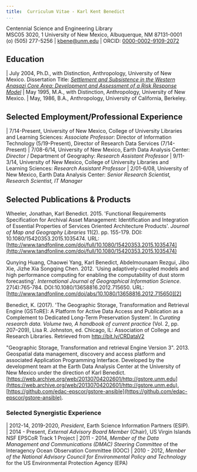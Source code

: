 ```yaml
---
title:  Curriculum Vitae - Karl Kent Benedict
...
```


Centennial Science and Engineering Library    
MSC05 3020, 1 University of New Mexico, Albuquerque, NM 87131-0001    
(o) (505) 277-5256 | kbene@unm.edu | ORCID: [0000-0002-9109-2072](https://orcid.org/0000-0002-9109-2072)    

## Education

| July 2004, Ph.D., with Distinction, Anthropology, University of New Mexico. Dissertation Title: [*Settlement and Subsistence in the Western Anasazi Core Area: Development and Assessment of a Risk Response Model*](http://karlbenedict.com/documents/dissmaster-refs_comp.pdf)
| May 1995, M.A., with Distinction, Anthropology, University of New Mexico.
| May, 1986, B.A., Anthropology, University of California, Berkeley.

## Selected Employment/Professional Experience

| 7/14-Present, University of New Mexico, College of University Libraries and Learning Sciences: *Associate Professor*: Director of Information Technology (5/19-Present), Director of Research Data Services (7/14-Present)
| 7/08-6/14, University of New Mexico, Earth Data Analysis Center: *Director* / Department of Geography: *Research Assistant Professor*
| 9/11-3/14, University of New Mexico, College of University Libraries and Learning Sciences: *Research Assistant Professor*
| 2/01-6/08, University of New Mexico, Earth Data Analysis Center: *Senior Research Scientist, Research Scientist, IT Manager*

## Selected Publications & Products

Wheeler, Jonathan, Karl Benedict. 2015. 'Functional Requirements Specification for Archival Asset Management: Identification and Integration of Essential Properties of Services Oriented Architecture Products'. *Journal of Map and Geography Libraries* 11(2). pp. 155-179. DOI: 10.1080/15420353.2015.1035474. URL: [http://www.tandfonline.com/doi/full/10.1080/15420353.2015.1035474](http://www.tandfonline.com/doi/full/10.1080/15420353.2015.1035474)

Qunying Huang, Chaowei Yang, Karl Benedict, Abdelmounaam Rezgui, Jibo Xie, Jizhe Xia  Songqing Chen. 2012. 'Using adaptively-coupled models and high performance computing for enabling the computability of dust storm forecasting'. *International Journal of Geographical Information Science*. 27(4):765-784. DOI:10.1080/13658816.2012.715650. URL: [http://www.tandfonline.com/doi/abs/10.1080/13658816.2012.715650][2]

Benedict, K. (2017). 'The Geographic Storage, Transformation and Retrieval Engine (GSToRE): A Platform for Active Data Access and Publication as a Complement to Dedicated Long-Term Preservation System'. In *Curating research data. Volume two, A handbook of current practice* (Vol. 2, pp. 207–209), Lisa R. Johnston, ed. Chicago, IL: Association of College and Research Libraries. Retrieved from <http://bit.ly/CRDataV2>

"Geographic Storage, Transformation and retrieval Engine Version 3". 2013. Geospatial data management, discovery and access platform and associated Application Programming Interface. Developed by the development team at the Earth Data Analysis Center at the University of New Mexico under the direction of Karl Benedict. [https://web.archive.org/web/20130704202601/http://gstore.unm.edu](https://web.archive.org/web/20130704202601/http://gstore.unm.edu), [https://github.com/edac-epscor/gstore-ansible](https://github.com/edac-epscor/gstore-ansible). 

### Selected Synergistic Experience

| 2012-14, 2019-2020, *President*, Earth Science Information Partners (ESIP). 
| 2014 - Present, *External Advisory Board Member* (Chair), US Virgin Islands NSF EPSCoR Track 1 Project
| 2011 - 2014, *Member of the Data Management and Communications (DMAC) Steering Committee* of the Interagency Ocean Observation Committee (IOOC)
| 2010 - 2012, *Member of the National Advisory Council for Environmental Policy and Technology* for the US Environmental Protection Agency (EPA)



[1]:	http://www.bioone.org/doi/full/10.1894/0038-4909-58.2.150
[2]:	http://www.tandfonline.com/doi/abs/10.1080/13658816.2012.715650
[3]:	http://www.tandfonline.com/doi/abs/10.1080/17538947.2012.749949
[4]:	http://digitaleditions.sheridan.com/publication/index.php?i=133104&m=&l=&p=5&pre=&ver=flex#%7B%22page%22:4,%22issue%5C_id%22:133104%7D
[5]:	http://onlinelibrary.wiley.com/doi/10.1111/j.1936-704X.2010.00075.x/abstract
[6]:	http://karlbenedict.com/pubs/2012%20Environmental%20Tracking%20Chapter.pdf
[7]:	http://karlbenedict.com/pubs/2006%20Manual%20of%20Remote%20Sensing%20Chapter.pdf
[8]:	http://karlbenedict.com/pubs/2012%20D6_1236_Dascalu_et_al.pdf
[9]:	http://karlbenedict.com/pubs/2006%20Applied%20Geography%20Conference%20Proceedings.pdf
[10]:	http://karlbenedict.com/pubs/2004%20Watson%20et%20al.pdf
[11]:	http://karlbenedict.com/pubs/2003%20Applied%20Geography%20Conference%20Proceedings.pdf
[12]:	http://karlbenedict.com/documents/ogcworkshop.pdf
